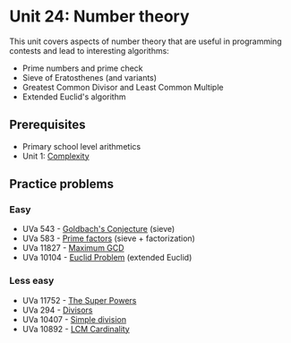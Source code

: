 # Unit 24: Number theory

This unit covers aspects of number theory that are useful in programming contests and lead to interesting algorithms:
- Prime numbers and prime check
- Sieve of Eratosthenes (and variants)
- Greatest Common Divisor and Least Common Multiple
- Extended Euclid's algorithm

## Prerequisites
- Primary school level arithmetics
- Unit 1: [Complexity](../01-complexity)

## Practice problems

### Easy
- UVa 543 - [Goldbach's Conjecture](http://uva.onlinejudge.org/external/5/543.pdf) (sieve)
- UVa 583 - [Prime factors](http://uva.onlinejudge.org/external/5/583.pdf) (sieve + factorization)
- UVa 11827 - [Maximum GCD](http://uva.onlinejudge.org/external/118/11827.pdf)
- UVa 10104 - [Euclid Problem](http://uva.onlinejudge.org/external/101/10104.pdf) (extended Euclid)

### Less easy
- UVa 11752 - [The Super Powers](http://uva.onlinejudge.org/external/117/11752.pdf)
- UVa 294 - [Divisors](https://uva.onlinejudge.org/external/2/294.pdf)
- UVa 10407 - [Simple division](http://uva.onlinejudge.org/external/104/10407.pdf)
- UVa 10892 - [LCM Cardinality](http://uva.onlinejudge.org/external/108/10892.pdf)
